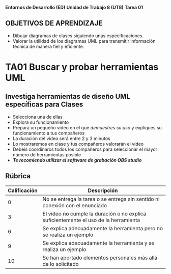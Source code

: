 **Entornos de Desarrollo (ED)**
**Unidad de Trabajo 8 (UT8)**
**Tarea 01**

## OBJETIVOS DE APRENDIZAJE

- Dibujar diagramas de clases siguiendo unas especificaciones.
- Valorar la utilidad de los diagramas UML para transmitir información técnica de manera fiel y eficiente.

# TA01 Buscar y probar herramientas UML

## Investiga herramientas de diseño UML específicas para Clases
* Selecciona una de ellas
* Explora su funcionamiento
* Prepara un pequeño vídeo en el que *demuestres su uso* y expliques su funcionamiento a tus compañeros
* La duración del vídeo será entre 2 y 3 minutos
* Lo mostraremos en clase y tus compañeros valorarán el vídeo
* Debéis coordinaros todos los compañeros para seleccionar el mayor número de herramientas posible
* ***Te recomiendo utilizar el software de grabación OBS studio***

## Rúbrica

| Calificación | Descripción                                                                                                                                           |
| ------------ | ----------------------------------------------------------------------------------------------------------------------------------------------------- |
| 0            | No se entrega la tarea o se entrega sin sentido ni conexión con el enunciado                                                                          |
| 3            | El vídeo no cumple la duración o no explica suficientemente el uso de la herramienta                                |
| 6            | Se explica adecuadamente la herramienta pero no se realiza un ejemplo          |
| 9            | Se explica adecuadamente la herramienta y se realiza un ejemplo |
| 10           | Se han aportado elementos personales más allá de lo solicitado   |
